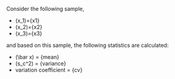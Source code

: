 Consider the following sample,

* \(x_1\)={x1}
* \(x_2\)={x2}
* \(x_3\)={x3}
 
and based on this sample, the following statistics are calculated:

* \(\bar x\) = {mean}
* \(s_c^2\) = {variance}
* variation coefficient = {cv}

